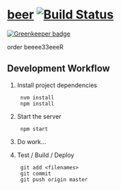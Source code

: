 [beer](https://beer.mattross.io/prod/) [![Build Status](https://travis-ci.org/amsross/beer.svg?branch=master)](https://travis-ci.org/amsross/beer)
======================

[![Greenkeeper badge](https://badges.greenkeeper.io/amsross/beer.svg)](https://greenkeeper.io/)

order beeee33eeeR

## Development Workflow

1. Install project dependencies

        nvm install
        npm install

2. Start the server

        npm start

4. Do work...

5. Test / Build / Deploy

        git add <filenames>
        git commit
        git push origin master
